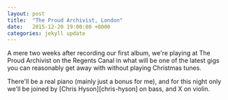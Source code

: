 ```yaml
---
layout: post
title:  "The Proud Archivist, London"
date:   2015-12-20 19:00:00 +0000
categories: jekyll update
---
```

A mere two weeks after recording our first album, we're playing at The Proud Archivist on the Regents Canal in what will be one of the latest gigs you can reasonably get away with without playing Christmas tunes.

There'll be a real piano (mainly just a bonus for me), and for this night only we'll be joined by [Chris Hyson][chris-hyson] on bass, and X on violin.